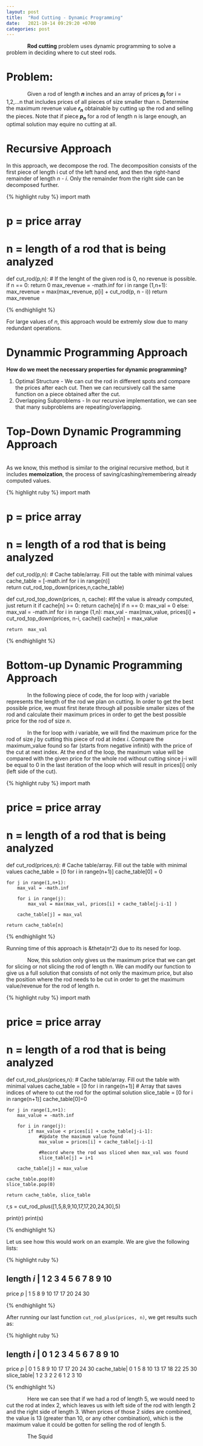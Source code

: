 ```yaml
---
layout: post
title:  "Rod Cutting - Dynamic Programming"
date:   2021-10-14 09:29:20 +0700
categories: post
---
```


 &nbsp;&nbsp;&nbsp;&nbsp;&nbsp;&nbsp;&nbsp;&nbsp;&nbsp;&nbsp;&nbsp;&nbsp;&nbsp;
 **Rod cutting** problem uses dynamic programming to solve a problem in deciding where to cut steel rods. 


# Problem:

 &nbsp;&nbsp;&nbsp;&nbsp;&nbsp;&nbsp;&nbsp;&nbsp;&nbsp;&nbsp;&nbsp;&nbsp;&nbsp;
 Given a rod of length ***n*** inches and an array of prices ***p<sub>i</sub>***  for i = 1,2,...n that includes prices of all pieces of size smaller than n. Determine the maximum revenue value ***r<sub>n</sub>*** obtainable by cutting up the rod and selling the pieces. Note that if piece ***p<sub>n</sub>*** for a rod of length n is large enough, an optimal   solution may equire no cutting at all.
 
# Recursive Approach

 In this approach, we decompose the rod. The decomposition consists of the first piece of length i cut of the left hand end, and then the right-hand remainder of length *n - i*. Only the remainder from the right side can be decomposed further.  
 
{% highlight ruby %}
import math

# p = price array
# n = length of a rod that is being analyzed
def cut_rod(p,n):
    # If the lenght of the given rod is 0, no revenue is possible.
    if n == 0:
        return 0
    max_revenue = -math.inf
    for i in range (1,n+1):
        max_revenue = max(max_revenue, p[i] + cut_rod(p, n - i))
    return max_revenue

{% endhighlight %}

 For large values of *n*, this approach would be extremly slow due to many redundant operations. 
 
# Dynammic Programming Approach
 
 **How do we meet the necessary properties for dynamic programming?**
 
 1. Optimal Structure - We can cut the rod in different spots and compare the prices after each cut. Then we can recursively call the same function on a piece obtained after the cut. 
 2. Overlapping Subproblems - In our recursive implementation, we can see that many subproblems are repeating/overlapping.
 

# Top-Down Dynamic Programming Approach

 &nbsp;&nbsp;&nbsp;&nbsp;&nbsp;&nbsp;&nbsp;&nbsp;&nbsp;&nbsp;&nbsp;&nbsp;&nbsp;  
 As we know, this method is similar to the original recursive method, but it includes **memoization**, the process of saving/cashing/remembering already computed values.
 
{% highlight ruby %}
import math

# p = price array
# n = length of a rod that is being analyzed
def cut_rod(p,n):
    # Cache table/array. Fill out the table with minimal values
    cache_table = [-math.inf for i in range(n)]   
    return cut_rod_top_down(prices,n,cache_table)

def cut_rod_top_down(prices, n, cache):
    #If the value is already computed, just return it
    if cache[n] >= 0:
        return cache[n]
    if n == 0:
        max_val = 0
    else:
        max_val = -math.inf
        for i in range (1,n):
            max_val - max(max_value, prices[i] + cut_rod_top_down(prices, n-i, cache))
    cache[n] = max_value
    
    return  max_val

{% endhighlight %}

# Bottom-up Dynamic Programming Approach
 
 &nbsp;&nbsp;&nbsp;&nbsp;&nbsp;&nbsp;&nbsp;&nbsp;&nbsp;&nbsp;&nbsp;&nbsp;&nbsp; 
 In the following piece of code, the for loop with *j* variable represents the length of the rod we plan on cutting. In order to get the best possible price, we must first iterate through all possible smaller sizes of the rod and calculate their maximum prices in order to get the best possible price for the rod of size *n*.
 
  &nbsp;&nbsp;&nbsp;&nbsp;&nbsp;&nbsp;&nbsp;&nbsp;&nbsp;&nbsp;&nbsp;&nbsp;&nbsp;
  In the for loop with *i* variable, we will find the maximum price for the rod of size *j* by cutting this piece of rod at index *i*. Compare the maximum_value found so far (starts from negative infiniti) with the price of the cut at next index. At the end of the loop, the maximum value will be compared with the given price for the whole rod without cutting since j-i will be equal to 0 in the last iteration of the loop which will result in prices[i] only (left side of the cut).
  
{% highlight ruby %}
import math

# price = price array
# n = length of a rod that is being analyzed
def cut_rod(prices,n):
    # Cache table/array. Fill out the table with minimal values
    cache_table = [0 for i in range(n+1)] 
    cache_table[0] = 0
    
    for j in range(1,n+1):
        max_val = -math.inf
        
        for i in range(j):
            max_val = max(max_val, prices[i] + cache_table[j-i-1] )
            
        cache_table[j] = max_val
        
    return cache_table[n]

{% endhighlight %} 
 
Running time of this approach is &theta(n^2) due to its nesed for loop.

&nbsp;&nbsp;&nbsp;&nbsp;&nbsp;&nbsp;&nbsp;&nbsp;&nbsp;&nbsp;&nbsp;&nbsp;&nbsp;
Now, this solution only gives us the maximum price that we can get for slicing or not slicing the rod of length n.  We can modify our function to give us a full solution that consists of not only the maximum price, but also the position where the rod needs to be cut in order to get the maximum value/revenue for the rod of length n.

{% highlight ruby %}
import math

# price = price array
# n = length of a rod that is being analyzed
def cut_rod_plus(prices,n):
    # Cache table/array. Fill out the table with minimal values
    cache_table = [0 for i in range(n+1)] 
    # Array that saves indices of where to cut the rod for the optimal solution
    slice_table = [0 for i in range(n+1)]
    cache_table[0]=0
    
    for j in range(1,n+1):
        max_value = -math.inf
        
        for i in range(j):
            if max_value < prices[i] + cache_table[j-i-1]:
                #Update the maximum value found
                max_value = prices[i] + cache_table[j-i-1]
                
                #Record where the rod was sliced when max_val was found
                slice_table[j] = i+1

        cache_table[j] = max_value
     
    cache_table.pop(0)
    slice_table.pop(0)
    
    return cache_table, slice_table
    
r,s = cut_rod_plus([1,5,8,9,10,17,17,20,24,30],5)

print(r)
print(s)
    
{% endhighlight %} 

Let us see how this would work on an example. We are give the following lists:

{% highlight ruby %}

length *i* |  1   2   3   4   5   6   7   8   9   10
-----------------------------------------------------------
price *p*  |  1   5   8   9  10  17  17  20  24   30

{% endhighlight %}

After running our last function `cut_rod_plus(prices, n)`, we get results such as: 

{% highlight ruby %}

length *i* |  0   1   2   3   4   5   6   7   8   9   10
-----------------------------------------------------------
price *p*  |  0   1   5   8   9  10  17  17  20  24   30
cache_table|  0   1   5   8  10  13  17  18  22  25   30
slice_table|      1   2   3   2   2   6   1   2   3   10

{% endhighlight %}

&nbsp;&nbsp;&nbsp;&nbsp;&nbsp;&nbsp;&nbsp;&nbsp;&nbsp;&nbsp;&nbsp;&nbsp;&nbsp;
Here we can see that if we had a rod of length 5, we would need to cut the rod at index 2, which leaves us with left side of the rod with length 2 and the right side of length 3. When prices of those 2 sides are combined, the value is 13 (greater than 10, or any other combination), which is the maximum value it could be gotten for selling the rod of length 5.

<!-- https://sites.psu.edu/symbolcodes/codehtml/#math LINK FOR SYMBOLS IN EQUATIONS -->
<!-- h<sub>&theta;</sub>(x) = &theta;<sub>o</sub> x + &theta;<sub>1</sub>x -->
 
 &nbsp;&nbsp;&nbsp;&nbsp;&nbsp;&nbsp;&nbsp;&nbsp;&nbsp;&nbsp;&nbsp;&nbsp;&nbsp;
 The Squid

 

